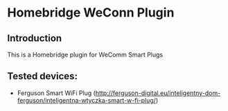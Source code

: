 # Homebridge WeConn Plugin

## Introduction

This is a Homebridge plugin for WeComm Smart Plugs

## Tested devices:

- Ferguson Smart WiFi Plug (http://ferguson-digital.eu/inteligentny-dom-ferguson/inteligentna-wtyczka-smart-w-fi-plug/)